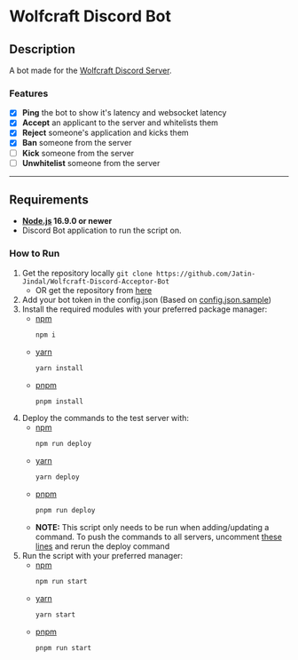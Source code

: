 # Wolfcraft Discord Bot

## Description

A bot made for the [Wolfcraft Discord Server](https://discord.gg/gXxWwbPWAt "Invite to the Server").

### Features

- [x] **Ping** the bot to show it's latency and websocket latency
- [x] **Accept** an applicant to the server and whitelists them
- [x] **Reject** someone's application and kicks them
- [x] **Ban** someone from the server
- [ ] **Kick** someone from the server
- [ ] **Unwhitelist** someone from the server

---

## Requirements

- **[Node.js](https://nodejs.org/en/ "Node JS") 16.9.0 or newer**
- Discord Bot application to run the script on.

### How to Run

1. Get the repository locally `git clone https://github.com/Jatin-Jindal/Wolfcraft-Discord-Acceptor-Bot`
    - OR get the repository from [here](https://github.com/Jatin-Jindal/Wolfcraft-Discord-Acceptor-Bot/archive/refs/heads/main.zip "Download ZIP")
1. Add your bot token in the config.json (Based on [config.json.sample](./config.json.sample "Sample config"))
1. Install the required modules with your preferred package manager:
    - [npm](https://www.npmjs.com "npm")
        ```bash
        npm i
        ```
    - [yarn](https://yarnpkg.com "yarn")
        ```bash
        yarn install
        ```
    - [pnpm](https://pnpm.io "pnpm")
        ```bash
        pnpm install
        ```
1. Deploy the commands to the test server with:
    - [npm](https://www.npmjs.com "npm")
        ```bash
        npm run deploy
        ```
    - [yarn](https://yarnpkg.com "yarn")
        ```bash
        yarn deploy
        ```
    - [pnpm](https://pnpm.io "pnpm")
        ```bash
        pnpm run deploy
        ```
    - **NOTE:** This script only needs to be run when adding/updating a command.
    To push the commands to all servers, uncomment [these lines](src/deploy-commands.js#L25-L28) and rerun the deploy command
1. Run the script with your preferred manager:
    - [npm](https://www.npmjs.com "npm")
        ```bash
        npm run start
        ```
    - [yarn](https://yarnpkg.com "yarn")
        ```bash
        yarn start
        ```
    - [pnpm](https://pnpm.io "pnpm")
        ```bash
        pnpm run start
        ```
